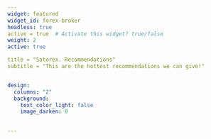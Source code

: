 ```yaml
---
widget: featured
widget_id: forex-broker
headless: true
active = true  # Activate this widget? true/false
weight: 2
active: true

title = "Satorex. Recommendations"
subtitle = "This are the hottest recommendations we can give!"


design:
  columns: "2"
  background:
    text_color_light: false
    image_darken: 0
	

---
```

